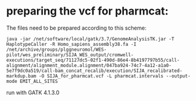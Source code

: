# preparing the vcf for pharmcat:

The files need to be prepared according to this scheme:

`java -jar /net/software/local/gatk/3.7/GenomeAnalysisTK.jar -T HaplotypeCaller -R Homo_sapiens_assembly38.fa -I /net/archive/groups/plggneuromol/WES-pilot/wes_preliminary/SIJA_WES_output/cromwell-executions/target_seq/71127dc5-02f1-490d-86e4-8b4197797b55/call-alignment/alignment_module.alignment/047ba924-74c7-4a12-a1a0-5e7f9dc0a519/call-bam_concat_recalib/execution/SIJA_recalibrated-markdup.bam -O SIJA_for_pharmcat.vcf -L pharmcat.intervals --output-mode EMIT_ALL_SITES`
     
  run with GATK 4.1.3.0
